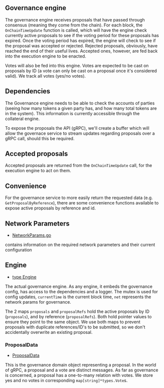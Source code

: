 ## Governance engine

The governance engine receives proposals that have passed through consensus (meaning they come from the chain). For each block, the `OnChainTimeUpdate` function is called, which will have the engine check currently active proposals to see if the voting period for these proposals has expired.
Once the voting period has expired, the engine will check to see if the proposal was accepted or rejected. Rejected proposals, obviously, have reached the end of their useful lives. Accepted ones, however, are fed back into the execution engine to be enacted.

Votes will also be fed into this engine. Votes are expected to be cast on proposals by ID (a vote can only be cast on a proposal once it's considered valid). We track all votes (yes/no votes).

## Dependencies

The Governance engine needs to be able to check the accounts of parties (seeing how many tokens a given party has, and how many total tokens are in the system). This information is currently accessible through the collateral engine.

To expose the proposals the API (gRPC), we'll create a buffer which will allow the governace service to stream updates regarding proposals over a gRPC call, should this be required.

## Accepted proposals

Accepted proposals are returned from the `OnChainTimeUpdate` call, for the execution engine to act on them.

## Convenience

For the governance service to more easily return the requested data (e.g. `GetProposalByReference`), there are some convenience functions available to expose active proposals by reference and id.

## Network Parameters
- [NetworkParams.go](./networkparams.go)

contains information on the required network parameters and their current configuration


## Engine
* [type Engine](./engine.go#L83-L87)

The actual governance engine. As any engine, it embeds the governance config, has access to the dependencies and a logger. The mutex is used for config updates, `currentTime` is the current block time, `net` represents the network params for governance.

The 2 maps `proposals` and `proposalRefs` hold the active proposals by ID (`proposals`), and by reference (`proposalRefs`). Both hold pointer values to ensure they point to the same object. We use both maps to prevent proposals with duplicate references/ID's to be submitted, so we don't accidentally overwrite an existing proposal.

### ProposalData
* [ProposalData](./engine.go#L83-L87)

This is the governance domain object representing a proposal. In the world of gRPC, a proposal and a vote are distinct messages. As far as governance is concerned, a proposal has a one-to-many relation with votes. We store yes and no votes in corresponding `map[string]*types.Vote`s.
